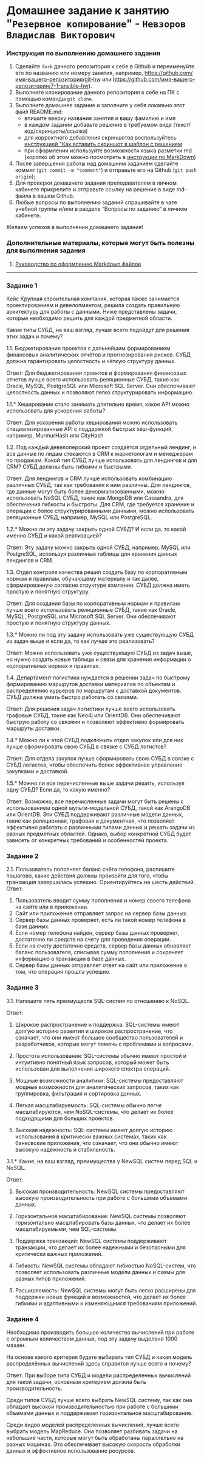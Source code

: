 # Домашнее задание к занятию "`Резервное копирование`" - `Невзоров Владислав Викторович`


### Инструкция по выполнению домашнего задания

   1. Сделайте `fork` данного репозитория к себе в Github и переименуйте его по названию или номеру занятия, например, https://github.com/имя-вашего-репозитория/git-hw или  https://github.com/имя-вашего-репозитория/7-1-ansible-hw).
   2. Выполните клонирование данного репозитория к себе на ПК с помощью команды `git clone`.
   3. Выполните домашнее задание и заполните у себя локально этот файл README.md:
      - впишите вверху название занятия и вашу фамилию и имя
      - в каждом задании добавьте решение в требуемом виде (текст/код/скриншоты/ссылка)
      - для корректного добавления скриншотов воспользуйтесь [инструкцией "Как вставить скриншот в шаблон с решением](https://github.com/netology-code/sys-pattern-homework/blob/main/screen-instruction.md)
      - при оформлении используйте возможности языка разметки md (коротко об этом можно посмотреть в [инструкции  по MarkDown](https://github.com/netology-code/sys-pattern-homework/blob/main/md-instruction.md))
   4. После завершения работы над домашним заданием сделайте коммит (`git commit -m "comment"`) и отправьте его на Github (`git push origin`);
   5. Для проверки домашнего задания преподавателем в личном кабинете прикрепите и отправьте ссылку на решение в виде md-файла в вашем Github.
   6. Любые вопросы по выполнению заданий спрашивайте в чате учебной группы и/или в разделе “Вопросы по заданию” в личном кабинете.
   
Желаем успехов в выполнении домашнего задания!
   
### Дополнительные материалы, которые могут быть полезны для выполнения задания

1. [Руководство по оформлению Markdown файлов](https://gist.github.com/Jekins/2bf2d0638163f1294637#Code)

---

### Задание 1

Кейс
Крупная строительная компания, которая также занимается проектированием и девелопментом, решила создать правильную архитектуру для работы с данными. Ниже представлены задачи, которые необходимо решить для каждой предметной области.

Какие типы СУБД, на ваш взгляд, лучше всего подойдут для решения этих задач и почему?

1.1. Бюджетирование проектов с дальнейшим формированием финансовых аналитических отчётов и прогнозирования рисков. СУБД должна гарантировать целостность и чёткую структуру данных.

Ответ:
Для бюджетирования проектов и формирования финансовых отчетов лучше всего использовать реляционные СУБД, такие как Oracle, MySQL, PostgreSQL или Microsoft SQL Server. Они обеспечивают целостность данных и позволяют легко структурировать информацию.

1.1.* Хеширование стало занимать длительно время, какое API можно использовать для ускорения работы?

Ответ:
Для ускорения работы хеширования можно использовать специализированные API с поддержкой быстрых хеш-функций, например, MurmurHash или CityHash

1.2. Под каждый девелоперский проект создаётся отдельный лендинг, и все данные по лидам стекаются в CRM к маркетологам и менеджерам по продажам. Какой тип СУБД лучше использовать для лендингов и для CRM? СУБД должны быть гибкими и быстрыми.

Ответ:
Для лендингов и CRM лучше использовать комбинацию различных СУБД, так как требования к ним различны. Для лендингов, где данные могут быть более денормализованными, можно использовать NoSQL СУБД, такие как MongoDB или Cassandra, для обеспечения гибкости и быстроты. Для CRM, где требуется хранение и операции с более структурированными данными, можно использовать реляционные СУБД, например, MySQL или PostgreSQL.

1.2.* Можно ли эту задачу закрыть одной СУБД? И если да, то какой именно СУБД и какой реализацией?

Ответ:
Эту задачу можно закрыть одной СУБД, например, MySQL или PostgreSQL, используя различные таблицы для хранения данных лендингов и CRM.

1.3. Отдел контроля качества решил создать базу по корпоративным нормам и правилам, обучающему материалу и так далее, сформированную согласно структуре компании. СУБД должна иметь простую и понятную структуру.

Ответ:
Для создания базы по корпоративным нормам и правилам лучше всего использовать реляционные СУБД, такие как Oracle, MySQL, PostgreSQL или Microsoft SQL Server. Они обеспечивают простую и понятную структуру данных.

1.3.* Можно ли под эту задачу использовать уже существующую СУБД из задач выше и если да, то как лучше это реализовать?

Ответ:
Можно использовать уже существующую СУБД из задач выше, но нужно создать новые таблицы и связи для хранения информации о корпоративных нормах и правилах.

1.4. Департамент логистики нуждается в решении задач по быстрому формированию маршрутов доставки материалов по объектам и распределению курьеров по маршрутам с доставкой документов. СУБД должна уметь быстро работать со связями.

Ответ:
Для решения задач логистики лучше всего использовать графовые СУБД, такие как Neo4j или OrientDB. Они обеспечивают быструю работу со связями и позволяют эффективно формировать маршруты доставки.

1.4.* Можно ли к этой СУБД подключить отдел закупок или для них лучше сформировать свою СУБД в связке с СУБД логистов?

Ответ:
Для отдела закупок лучше сформировать свою СУБД в связке с СУБД логистов, чтобы обеспечить более эффективное управление закупками и доставкой.

1.5.* Можно ли все перечисленные выше задачи решить, используя одну СУБД? Если да, то какую именно?

Ответ:
Возможно, все перечисленные задачи могут быть решены с использованием одной мульти-модельной СУБД, такой как ArangoDB или OrientDB. Эти СУБД поддерживают различные модели данных, такие как реляционная, графовая и документная, что позволяет эффективно работать с различными типами данных и решать задачи из разных предметных областей. Однако, выбор конкретной СУБД будет зависеть от конкретных требований и особенностей проекта.



### Задание 2

2.1. Пользователь пополняет баланс счёта телефона, распишите пошагово, какие действия должны произойти для того, чтобы транзакция завершилась успешно. Ориентируйтесь на шесть действий.
Ответ:
1. Пользователь вводит сумму пополнения и номер своего телефона на сайте или в приложении.
2. Сайт или приложение отправляет запрос на сервер базы данных.
3. Сервер базы данных проверяет, есть ли такой номер телефона в базе данных.
4. Если номер телефона найден, сервер базы данных проверяет, достаточно ли средств на счету для проведения операции.
5. Если на счету достаточно средств, сервер базы данных обновляет баланс пользователя, списывая сумму пополнения и сохраняет информацию о транзакции в базе данных.
6. Сервер базы данных отправляет ответ на сайт или приложение о том, что операция прошла успешно.



### Задание 3

3.1. Напишите пять преимуществ SQL-систем по отношению к NoSQL.

Ответ:
1. Широкое распространение и поддержка: SQL-системы имеют долгую историю развития и широкое распространение, что означает, что они имеют большое сообщество пользователей и разработчиков, которые могут помочь с проблемами и вопросами.

2. Простота использования: SQL-системы обычно имеют простой и интуитивно понятный язык запросов, который может быть использован для выполнения широкого спектра операций.

3. Мощные возможности аналитики: SQL-системы предоставляют мощные возможности для аналитических запросов, таких как группировка, фильтрация и сортировка данных.

4. Легкая масштабируемость: SQL-системы обычно легче масштабируются, чем NoSQL-системы, что делает их более подходящими для больших проектов.

5. Высокая надежность: SQL-системы имеют долгую историю использования в критически важных системах, таких как банковские приложения, что означает, что они обычно имеют высокую надежность и стабильность.

3.1.* Какие, на ваш взгляд, преимущества у NewSQL систем перед SQL и NoSQL.

Ответ:
1. Высокая производительность: NewSQL системы предоставляют высокую производительность при работе с большими объемами данных.

2. Горизонтальное масштабирование: NewSQL системы позволяют горизонтально масштабировать базы данных, что делает их более масштабируемыми, чем SQL-системы.

3. Поддержка транзакций: NewSQL системы поддерживают транзакции, что делает их более надежными и безопасными для критически важных приложений.

4. Гибкость: NewSQL системы обладают гибкостью NoSQL-систем, что позволяет использовать различные модели данных и схемы для разных типов приложений.

5. Расширяемость: NewSQL системы могут быть легко расширены для поддержки новых функций и возможностей, что делает их более гибкими и адаптивными к изменяющимся требованиям приложений.



### Задание 4

Необходимо производить большое количество вычислений при работе с огромным количеством данных, под эту задачу выделено 1000 машин.

На основе какого критерия будете выбирать тип СУБД и какая модель распределённых вычислений здесь справится лучше всего и почему?

Ответ:
При выборе типа СУБД и модели распределенных вычислений для такой задачи, основным критерием должна быть производительность.

Среди типов СУБД лучше всего выбрать NewSQL систему, так как она обладает высокой производительностью при работе с большими объемами данных и поддерживает горизонтальное масштабирование.

Среди видов моделей распределенных вычислений, лучше всего выбрать модель MapReduce. Она позволяет разбивать задачи на небольшие части, которые могут быть обработаны параллельно на разных машинах. Это обеспечивает высокую скорость обработки данных и эффективное использование ресурсов.

